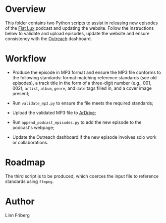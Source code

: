 # Overview

This folder contains two Python scripts to assist in releasing new episodes of the [Fiat Lux](https://aurora-mm.github.io/FiatLux/) podcast and updating the website. Follow the instructions below to validate and upload episodes, update the website and ensure consistency with the [Outreach](https://github.com/aurora-mm/Outreach) dashboard.

# Workflow

* Produce the episode in MP3 format and ensure the MP3 file conforms to the following standards: format matching reference standards (see old episodes), a track title in the form of a three-digit number (e.g., 001, 002), `artist`, `album`, `genre`, and `date` tags filled in, and a cover image present;

* Run `validate_mp3.py` to ensure the file meets the required standards;

* Upload the validated MP3 file to [ArDrive](https://ardrive.io);

* Run `append_podcast_episodes.py` to add the new episode to the podcast's webpage;

* Update the Outreach dashboard if the new episode involves solo work or collaborations.

# Roadmap

The third script is to be produced, which coerces the input file to reference standards using `ffmpeg`.

# Author

Linn Friberg
